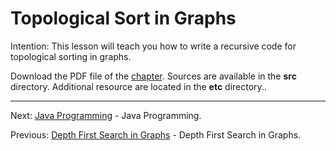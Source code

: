 # Topological Sort in Graphs

Intention: This lesson will teach you how to write a recursive code for topological sorting in graphs.

Download the PDF file of the [chapter](chapter_20.pdf). Sources are available in the <b>src</b> directory. 
Additional resource are located in the <b>etc</b> directory..

<hr>

Next: [Java Programming](../../README.md "Java Programming") - Java Programming.

Previous: [Depth First Search in Graphs](chapter_19.md "Depth First Search in Graphs") - Depth First Search in Graphs.